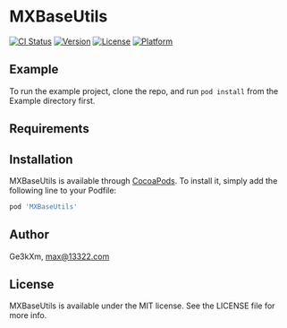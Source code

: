 # MXBaseUtils

[![CI Status](http://img.shields.io/travis/Ge3kXm/MXBaseUtils.svg?style=flat)](https://travis-ci.org/Ge3kXm/MXBaseUtils)
[![Version](https://img.shields.io/cocoapods/v/MXBaseUtils.svg?style=flat)](http://cocoapods.org/pods/MXBaseUtils)
[![License](https://img.shields.io/cocoapods/l/MXBaseUtils.svg?style=flat)](http://cocoapods.org/pods/MXBaseUtils)
[![Platform](https://img.shields.io/cocoapods/p/MXBaseUtils.svg?style=flat)](http://cocoapods.org/pods/MXBaseUtils)

## Example

To run the example project, clone the repo, and run `pod install` from the Example directory first.

## Requirements

## Installation

MXBaseUtils is available through [CocoaPods](http://cocoapods.org). To install
it, simply add the following line to your Podfile:

```ruby
pod 'MXBaseUtils'
```

## Author

Ge3kXm, max@13322.com

## License

MXBaseUtils is available under the MIT license. See the LICENSE file for more info.
